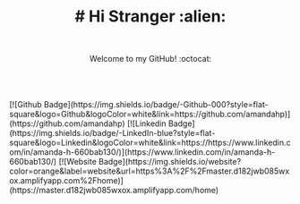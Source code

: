 <h1 color="black" align="center"> # Hi Stranger :alien: </h1>
<br/>
<p align="center" color="grey">Welcome to my GitHub! :octocat:</p>
<br/><br/><br/>
[![Github Badge](https://img.shields.io/badge/-Github-000?style=flat-square&logo=Github&logoColor=white&link=https://github.com/amandahp)](https://github.com/amandahp)
[![Linkedin Badge](https://img.shields.io/badge/-LinkedIn-blue?style=flat-square&logo=Linkedin&logoColor=white&link=https://https://www.linkedin.com/in/amanda-h-660bab130/)](https://www.linkedin.com/in/amanda-h-660bab130/)
[![Website Badge](https://img.shields.io/website?color=orange&label=website&url=https%3A%2F%2Fmaster.d182jwb085wxox.amplifyapp.com%2Fhome)](https://master.d182jwb085wxox.amplifyapp.com/home)


